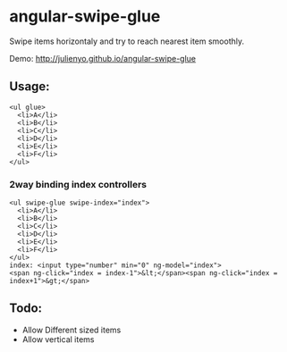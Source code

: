 # angular-swipe-glue

Swipe items horizontaly and try to reach nearest item smoothly.

Demo: http://julienyo.github.io/angular-swipe-glue

## Usage:

    <ul glue>
      <li>A</li>
      <li>B</li>
      <li>C</li>
      <li>D</li>
      <li>E</li>
      <li>F</li>
    </ul>

### 2way binding index controllers

    <ul swipe-glue swipe-index="index">
      <li>A</li>
      <li>B</li>
      <li>C</li>
      <li>D</li>
      <li>E</li>
      <li>F</li>
    </ul>
    index: <input type="number" min="0" ng-model="index">
    <span ng-click="index = index-1">&lt;</span><span ng-click="index = index+1">&gt;</span>

## Todo:

 -  Allow Different sized items
 -  Allow vertical items